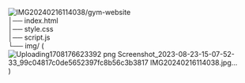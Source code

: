 ![IMG20240216114038](https://github.com/user-attachments/assets/26448970-3a1f-41a5-bf22-9b91bb7c0af9)/gym-website  
│── index.html  
│── style.css  
│── script.js  
└── img/ (![Uploading![1708176623392 png](https://github.com/user-attachments/assets/f39327a1-4009-4753-b139-94a3ab8c2f2d)
![Screenshot_2023-08-23-15-07-52-33_99c04817c0de5652397fc8b56c3b3817](https://github.com/user-attachments/assets/f9c1c576-6040-40ca-8c7b-38eede96d1b0)
 IMG20240216114038.jpg…]()
)
